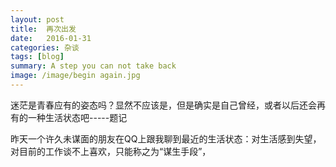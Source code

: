 ```yaml
---
layout: post
title:  再次出发
date:   2016-01-31 
categories: 杂谈
tags: [blog]  
summary: A step you can not take back
image: /image/begin again.jpg
---
```

迷茫是青春应有的姿态吗？显然不应该是，但是确实是自己曾经，或者以后还会再有的一种生活状态吧-----题记

昨天一个许久未谋面的朋友在QQ上跟我聊到最近的生活状态：对生活感到失望，对目前的工作谈不上喜欢，只能称之为“谋生手段”，



